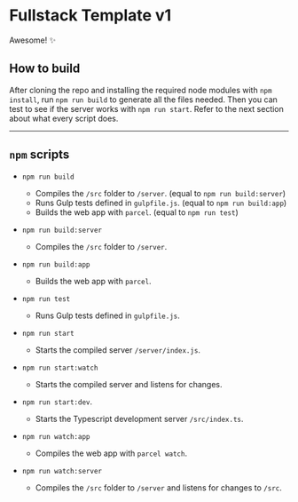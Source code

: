 # Fullstack Template v1

Awesome! ✨

## How to build

After cloning the repo and installing the required node modules with `npm install`, run `npm run build` to generate all the files needed. Then you can test to see if the server works with `npm run start`. Refer to the next section about what every script does.

---

## `npm` scripts

- `npm run build`

  - Compiles the `/src` folder to `/server`. (equal to `npm run build:server`)
  - Runs Gulp tests defined in `gulpfile.js`. (equal to `npm run build:app`)
  - Builds the web app with `parcel`. (equal to `npm run test`)

- `npm run build:server`

  - Compiles the `/src` folder to `/server`.

- `npm run build:app`

  - Builds the web app with `parcel`.

- `npm run test`

  - Runs Gulp tests defined in `gulpfile.js`.

- `npm run start`

  - Starts the compiled server `/server/index.js`.

- `npm run start:watch`

  - Starts the compiled server and listens for changes.

- `npm run start:dev`.

  - Starts the Typescript development server `/src/index.ts`.

- `npm run watch:app`

  - Compiles the web app with `parcel watch`.

- `npm run watch:server`

  - Compiles the `/src` folder to `/server` and listens for changes to `/src`.
